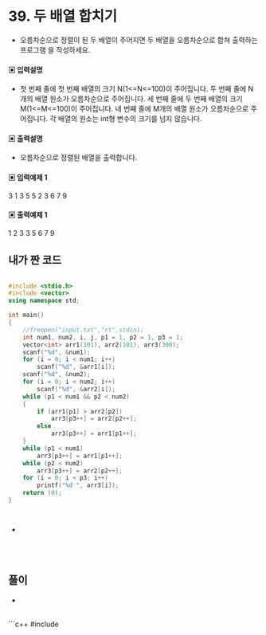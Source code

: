 # 39. 두 배열 합치기

* 오름차순으로 정렬이 된 두 배열이 주어지면 두 배열을 오름차순으로 합쳐 출력하는 프로그램
을 작성하세요.





#### ▣ 입력설명

* 첫 번째 줄에 첫 번째 배열의 크기 N(1<=N<=100)이 주어집니다.
두 번째 줄에 N개의 배열 원소가 오름차순으로 주어집니다. 
세 번째 줄에 두 번째 배열의 크기 M(1<=M<=100)이 주어집니다.
네 번째 줄에 M개의 배열 원소가 오름차순으로 주어집니다. 
각 배열의 원소는 int형 변수의 크기를 넘지 않습니다.





#### ▣ 출력설명

* 오름차순으로 정렬된 배열을 출력합니다.








#### ▣ 입력예제 1
3
1 3 5
5
2 3 6 7 9






#### ▣ 출력예제 1

1 2 3 3 5 6 7 9



## 내가 짠 코드

```c++

#include <stdio.h>
#include <vector>
using namespace std;

int main()
{
	//freopen("input.txt","rt",stdin);
	int num1, num2, i, j, p1 = 1, p2 = 1, p3 = 1;
	vector<int> arr1(101), arr2(101), arr3(300);
	scanf("%d", &num1);
	for (i = 0; i < num1; i++)
		scanf("%d", &arr1[i]);
	scanf("%d", &num2);
	for (i = 0; i < num2; i++)
		scanf("%d", &arr2[i]);
	while (p1 < num1 && p2 < num2)
	{
		if (arr1[p1] > arr2[p2])
			arr3[p3++] = arr2[p2++];
		else
			arr3[p3++] = arr1[p1++];
	}
	while (p1 < num1)
		arr3[p3++] = arr1[p1++];
	while (p2 < num2)
		arr3[p3++] = arr2[p2++];
	for (i = 0; i < p3; i++)
		printf("%d ", arr3[i]);
	return (0);
}




```
* 
<br><br> 

## 풀이
*

<br/>
```c++
#include <stdio.h>

		


```
